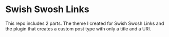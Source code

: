 # Swish Swosh Links
This repo includes 2 parts. The theme I created for Swish Swosh Links and the plugin that creates a custom post type with only a title and a URI.

